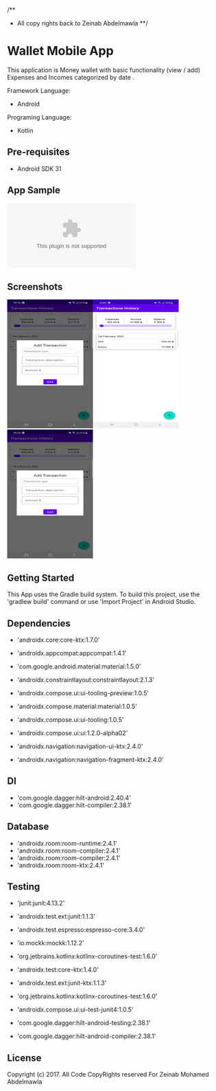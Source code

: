 /**
* All copy rights back to Zeinab Abdelmawla
**/

  
Wallet Mobile App
===================================

This application is Money wallet with basic functionality (view / add) Expenses and Incomes categorized by date .

Framework Language:
- Android 
  
Programing Language:
- Kotlin 

Pre-requisites
--------------
- Android SDK 31

App Sample
----------
![APK](app/release/app-release.apk)

Screenshots
-------------
<img src="screenshots/add_transaction.png" width="200" height="300"><img src="screenshots/transactions_list.png" width="200" height="300"><img src="screenshots/add_transaction.png" width="200" height="300">

Getting Started
---------------

This App uses the Gradle build system. To build this project, use the
'gradlew build' command or use 'Import Project' in Android Studio.

Dependencies
-------
- 'androidx.core:core-ktx:1.7.0'
- 'androidx.appcompat:appcompat:1.4.1'

- 'com.google.android.material:material:1.5.0'
- 'androidx.constraintlayout:constraintlayout:2.1.3'
- 'androidx.compose.ui:ui-tooling-preview:1.0.5'
- 'androidx.compose.material:material:1.0.5'
- 'androidx.compose.ui:ui-tooling:1.0.5'
- 'androidx.compose.ui:ui:1.2.0-alpha02'
    
- 'androidx.navigation:navigation-ui-ktx:2.4.0'
- 'androidx.navigation:navigation-fragment-ktx:2.4.0'

## DI
- 'com.google.dagger:hilt-android:2.40.4'
- 'com.google.dagger:hilt-compiler:2.38.1'
## Database
- 'androidx.room:room-runtime:2.4.1'
- 'androidx.room:room-compiler:2.4.1'
- 'androidx.room:room-compiler:2.4.1'
- 'androidx.room:room-ktx:2.4.1'

## Testing
- 'junit:junit:4.13.2'
- 'androidx.test.ext:junit:1.1.3'
- 'androidx.test.espresso:espresso-core:3.4.0'
- 'io.mockk:mockk:1.12.2'
- 'org.jetbrains.kotlinx:kotlinx-coroutines-test:1.6.0'
- 'androidx.test:core-ktx:1.4.0'
- 'androidx.test.ext:junit-ktx:1.1.3'
- 'org.jetbrains.kotlinx:kotlinx-coroutines-test:1.6.0'

- 'androidx.compose.ui:ui-test-junit4:1.0.5'
- 'com.google.dagger:hilt-android-testing:2.38.1'
- 'com.google.dagger:hilt-android-compiler:2.38.1'

License
-------

Copyright (c) 2017.  All Code CopyRights reserved For Zeinab Mohamed Abdelmawla
